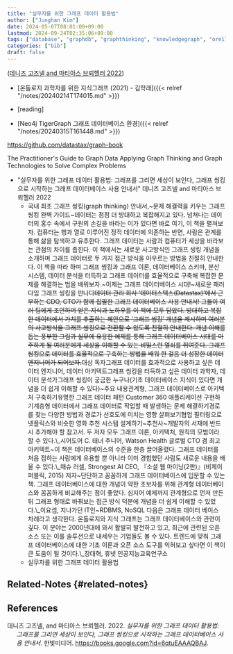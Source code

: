 ```yaml
---
title: "실무자를 위한 그래프 데이터 활용법"
author: ["Junghan Kim"]
date: 2024-05-07T08:01:00+09:00
lastmod: 2024-09-24T02:35:06+09:00
tags: ["database", "graphdb", "graphthinking", "knowledgegraph", "oreilly"]
categories: ["bib"]
draft: false
---
```


(<a href="#citeproc_bib_item_1">데니즈 고즈넬 and 마티아스 브뢰헬러 2022</a>)

-   [온톨로지 과학자를 위한 지식그래프 (2021) - 김학래]({{< relref "/notes/20240214T174015.md" >}})
-   [reading]

-   [Neo4j TigerGraph 그래프 데이터베이스 환경]({{< relref "/notes/20240315T161448.md" >}})

<https://github.com/datastax/graph-book>

The Practitioner's Guide to Graph Data Applying Graph Thinking and Graph Technologies to Solve Complex Problems

-   "실무자를 위한 그래프 데이터 활용법: 그래프를 그리면 세상이 보인다, 그래프 씽킹으로 시작하는 그래프 데이터베이스 사용 안내서" 데니즈 고즈넬 and 마티아스 브뢰헬러 2022
    -   국내 최초 그래프 씽킹(graph thinking) 안내서,~문제 해결력을 키우는 그래프 씽킹 완벽 가이드~데이터는 점점 더 방대하고 복잡해지고 있다. 넘쳐나는 데이터의 홍수 속에서 구원의 손길을 바라는 이가 있다면 바로 여기, 이 책을 펼쳐보자. 컴퓨터는 행과 열로 이루어진 정적 데이터에 의존하는 반면, 사람은 관계를 통해 삶을 탐색하고 유추한다. 그래프 데이터는 사람과 컴퓨터가 세상을 바라보는 관점의 차이를 좁힌다. 이 책에서는 새로운 사고방식인 그래프 씽킹 개념을 소개하며 그래프 데이터로 두 가지 접근 방식을 아우르는 방법을 친절히 안내한다. 이 책을 따라 하며 그래프 씽킹과 그래프 이론, 데이터베이스 스키마, 분산 시스템, 데이터 분석을 터득하고 그래프 데이터를 효율적으로 구축해 복잡한 문제를 해결하는 법을 배워보자.~이제는 그래프 데이터베이스 시대!~새로운 패러다임 그래프 씽킹을 만나다~~데이터 관리 회사 ‘데이터스택스(Datastax)’에서 근무하는 CDO, CTO가 함께 집필한 그래프 데이터베이스 사용 안내서! 그들이 여러 팀에게 조언하며 얻은 지식과 노하우를 이 책에 모두 담았다. 방대하고 복잡한 데이터에서 가치를 추출하는 혜안으로 ‘그래프 씽킹’ 개념을 제시하며 여러분의 사고방식을 그래프 씽킹으로 전환할 수 있도록 친절히 안내한다. 개념 이해를 돕는 풍부한 그림과 실무에 유용한 예제를 통해 그래프 데이터베이스 시대를 마주하게 될 여러분에게 세상을 이해할 수 있는 비밀스런 열쇠를 쥐여준다. 그래프 씽킹으로 데이터를 효율적으로 구축하는 방법을 배워 한 걸음 더 성장한 데이터 엔지니어가 되어보자.~~대상 독자그래프 데이터를 효과적으로 사용하고 싶은 데이터 엔지니어, 데이터 아키텍트그래프 씽킹을 터득하고 싶은 데이터 과학자, 데이터 분석가그래프 씽킹이 궁금한 누구나(기초 데이터베이스 지식이 있다면 개념을 더 쉽게 이해할 수 있다)~주요 내용관계형, 그래프 데이터베이스로 아키텍처 구축하기유명한 그래프 데이터 패턴 Customer 360 애플리케이션 구현하기계층형 데이터에서 그래프 데이터로 작업할 때 발생하는 문제 해결하기경로를 찾는 다양한 방법과 경로가 선호도에 미치는 영향 살펴보기협업 필터링으로 넷플릭스와 비슷한 영화 추천 시스템 설계하기~추천사~개발자의 서재에 반드시 추가해야 할 참고서. 두 저자 모두 그래프 이론, 아키텍처, 원칙의 모범이라 할 수 있다.\\_시어도어 C. 태너 주니어, Watson Health 글로벌 CTO 겸 최고 아키텍트~이 책은 데이터베이스의 수준을 한층 끌어올렸다. 그래프 데이터를 처음 접하는 사람에게 유용할 뿐 아니라 이미 경험했던 사람도 새로운 내용을 배울 수 있다.\\_매슈 러셀, Strongest AI CEO, 『소셜 웹 마이닝(2판)』(비제이퍼블릭, 2015) 저자~단단하고 꼼꼼하게 그래프 데이터베이스에 입문할 수 있는 책. 그래프 데이터베이스에 대한 개념이 약한 초보자를 위해 관계형 데이터베이스와 꼼꼼하게 비교해주는 점이 좋았다. 심지어 예제까지 관계형으로 먼저 만든 뒤 그래프 형태로 바꿔보는 접근 방식 덕분에 개념을 더 쉽게 이해할 수 있었다.\\_이요셉, 지나가던 IT인~RDBMS, NoSQL 다음은 그래프 데이터 베이스 차례라고 생각한다. 온톨로지와 지식 그래프는 그래프 데이터베이스와 관련이 깊다. 이 분야는 2000년대에 와서 활발히 발전하고 있고, 최근에 관련된 오픈 소스 또는 이를 솔루션으로 내세우는 기업들도 볼 수 있다. 트렌드에 맞춰 그래프 데이터베이스에 대한 기초 이론과 오픈 소스 도구를 익혀보고 싶다면 이 책이 큰 도움이 될 것이다.\\_장대혁, 휴넷 인공지능교육연구소
    -   실무자를 위한 그래프 데이터 활용법


## Related-Notes {#related-notes}

## References

<style>.csl-entry{text-indent: -1.5em; margin-left: 1.5em;}</style><div class="csl-bib-body">
  <div class="csl-entry"><a id="citeproc_bib_item_1"></a>데니즈 고즈넬, and 마티아스 브뢰헬러. 2022. <i>실무자를 위한 그래프 데이터 활용법: 그래프를 그리면 세상이 보인다, 그래프 씽킹으로 시작하는 그래프 데이터베이스 사용 안내서</i>. 한빛미디어. <a href="https://books.google.com?id=6qtuEAAAQBAJ">https://books.google.com?id=6qtuEAAAQBAJ</a>.</div>
</div>
